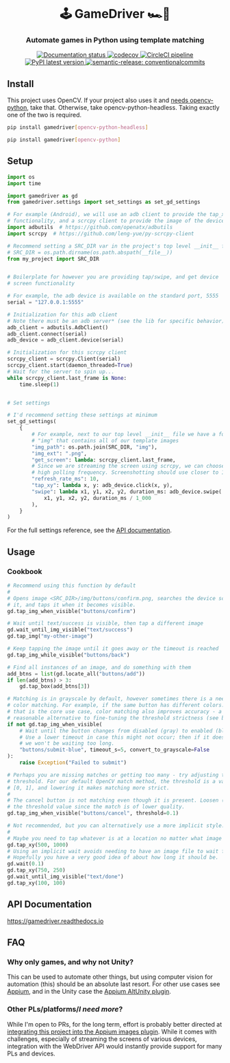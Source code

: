 <h1 align="center">🕹️ GameDriver 🏎️💨</h1>
<h3 align="center">Automate games in Python using template matching</h3>
<p align="center">
  <a href="https://gamedriver.readthedocs.io/en/latest/?badge=latest">
      <img alt="Documentation status" src="https://readthedocs.org/projects/gamedriver/badge/?version=latest">
  </a>
  <a href="https://codecov.io/github/aentwist/gamedriver">
    <img alt="codecov" src="https://codecov.io/github/aentwist/gamedriver/graph/badge.svg?token=KJJ8Q1HRMV">
  </a>
  <a href="https://dl.circleci.com/status-badge/redirect/gh/aentwist/gamedriver/tree/main">
    <img alt="CircleCI pipeline" src="https://dl.circleci.com/status-badge/img/gh/aentwist/gamedriver/tree/main.svg?style=shield">
  </a>
  <a href="https://pypi.org/project/gamedriver/">
    <img alt="PyPI latest version" src="https://img.shields.io/pypi/v/gamedriver?color=006dad">
  </a>
  <a href="https://www.conventionalcommits.org">
    <img alt="semantic-release: conventionalcommits" src="https://img.shields.io/badge/semantic--release-conventionalcommits-fa6673?logo=semantic-release">
  </a>
</p>

## Install

This project uses OpenCV. If your project also uses it and [needs opencv-python](https://github.com/opencv/opencv-python?tab=readme-ov-file#installation-and-usage), take that. Otherwise, take opencv-python-headless. Taking exactly one of the two is required.

```sh
pip install gamedriver[opencv-python-headless]
```

```sh
pip install gamedriver[opencv-python]
```

## Setup

```py
import os
import time

import gamedriver as gd
from gamedriver.settings import set_settings as set_gd_settings

# For example (Android), we will use an adb client to provide the tap_xy and swipe
# functionality, and a scrcpy client to provide the image of the device screen.
import adbutils  # https://github.com/openatx/adbutils
import scrcpy  # https://github.com/leng-yue/py-scrcpy-client

# Recommend setting a SRC_DIR var in the project's top level __init__ file
# SRC_DIR = os.path.dirname(os.path.abspath(__file__))
from my_project import SRC_DIR


# Boilerplate for however you are providing tap/swipe, and get device
# screen functionality

# For example, the adb device is available on the standard port, 5555
serial = "127.0.0.1:5555"

# Initialization for this adb client
# Note there must be an adb server* (see the lib for specific behavior)
adb_client = adbutils.AdbClient()
adb_client.connect(serial)
adb_device = adb_client.device(serial)

# Initialization for this scrcpy client
scrcpy_client = scrcpy.Client(serial)
scrcpy_client.start(daemon_threaded=True)
# Wait for the server to spin up...
while scrcpy_client.last_frame is None:
    time.sleep(1)


# Set settings

# I'd recommend setting these settings at minimum
set_gd_settings(
    {
        # For example, next to our top level __init__ file we have a folder
        # "img" that contains all of our template images
        "img_path": os.path.join(SRC_DIR, "img"),
        "img_ext": ".png",
        "get_screen": lambda: scrcpy_client.last_frame,
        # Since we are streaming the screen using scrcpy, we can choose a very
        # high polling frequency. Screenshotting should use closer to 1+ seconds.
        "refresh_rate_ms": 10,
        "tap_xy": lambda x, y: adb_device.click(x, y),
        "swipe": lambda x1, y1, x2, y2, duration_ms: adb_device.swipe(
            x1, y1, x2, y2, duration_ms / 1_000
        ),
    }
)
```

For the full settings reference, see the [API documentation](#api-documentation).

## Usage

### Cookbook

```py
# Recommend using this function by default
#
# Opens image <SRC_DIR>/img/buttons/confirm.png, searches the device screen for
# it, and taps it when it becomes visible.
gd.tap_img_when_visible("buttons/confirm")

# Wait until text/success is visible, then tap a different image
gd.wait_until_img_visible("text/success")
gd.tap_img("my-other-image")

# Keep tapping the image until it goes away or the timeout is reached
gd.tap_img_while_visible("buttons/back")

# Find all instances of an image, and do something with them
add_btns = list(gd.locate_all("buttons/add"))
if len(add_btns) > 3:
    gd.tap_box(add_btns[3])

# Matching is in grayscale by default, however sometimes there is a need for
# color matching. For example, if the same button has different colors. While
# that is the core use case, color matching also improves accuracy - a
# reasonable alternative to fine-tuning the threshold strictness (see below).
if not gd.tap_img_when_visible(
    # Wait until the button changes from disabled (gray) to enabled (blue).
    # Use a lower timeout in case this might not occur; then if it doesn't
    # we won't be waiting too long.
    "buttons/submit-blue", timeout_s=5, convert_to_grayscale=False
):
    raise Exception("Failed to submit")

# Perhaps you are missing matches or getting too many - try adjusting the
# threshold. For our default OpenCV match method, the threshold is a value in
# [0, 1], and lowering it makes matching more strict.
#
# The cancel button is not matching even though it is present. Loosen (raise)
# the threshold value since the match is of lower quality.
gd.tap_img_when_visible("buttons/cancel", threshold=0.1)

# Not recommended, but you can alternatively use a more implicit style.
#
# Maybe you need to tap whatever is at a location no matter what image it may be.
gd.tap_xy(500, 1000)
# Using an implicit wait avoids needing to have an image file to wait for.
# Hopefully you have a very good idea of about how long it should be.
gd.wait(0.1)
gd.tap_xy(750, 250)
gd.wait_until_img_visible("text/done")
gd.tap_xy(100, 100)
```

## API Documentation

https://gamedriver.readthedocs.io

## FAQ

### Why only games, and why not Unity?

This can be used to automate other things, but using computer vision for automation (this) should be an absolute last resort. For other use cases see [Appium](https://github.com/appium/appium), and in the Unity case the [Appium AltUnity plugin](https://github.com/headspinio/appium-altunity-plugin).

### Other PLs/platforms/_I need more_?

While I'm open to PRs, for the long term, effort is probably better directed at [integrating this project into the Appium images plugin](https://discuss.appium.io/t/images-plugin-support-and-design-limitations/43831). While it comes with challenges, especially of streaming the screens of various devices, integration with the WebDriver API would instantly provide support for many PLs and devices.
